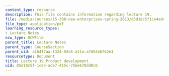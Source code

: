 ```yaml
---
content_type: resource
description: This file contains information regarding lecture 19.
file: /media/courses/15-390-new-enterprises-spring-2013/85d18c5f1ce4ade7415c75be670dd0c0_MIT15_390S13_lec19.pdf
file_type: application/pdf
learning_resource_types:
- Lecture Notes
ocw_type: OCWFile
parent_title: Lecture Notes
parent_type: CourseSection
parent_uid: a164f7aa-1324-93c6-a11a-a7d54e6f62e1
resourcetype: Document
title: Lecture 19 Product development
uid: 85d18c5f-1ce4-ade7-415c-75be670dd0c0
---
```

